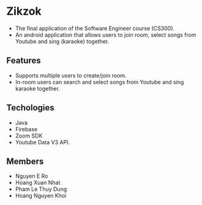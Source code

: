 # Zikzok
- The final application of the Software Engineer course (CS300).
- An android application that allows users to join room, select songs from Youtube and sing (karaoke) together.

## Features
- Supports multiple users to create/join room.
- In-room users can search and select songs from Youtube and sing karaoke together. 

## Techologies 
- Java
- Firebase
- Zoom SDK
- Youtube Data V3 API.

## Members
- Nguyen E Ro
- Hoang Xuan Nhat
- Pham Le Thuy Dung
- Hoang Nguyen Khoi
